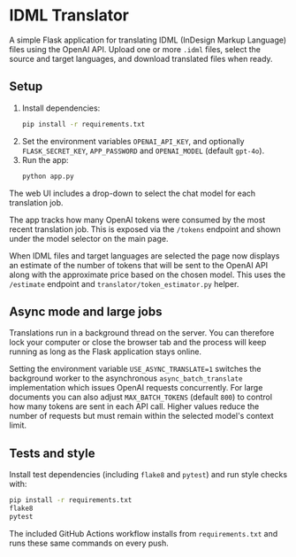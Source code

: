 # IDML Translator

A simple Flask application for translating IDML (InDesign Markup Language) files using the OpenAI API. Upload one or more `.idml` files, select the source and target languages, and download translated files when ready.

## Setup

1. Install dependencies:
   ```bash
   pip install -r requirements.txt
   ```
2. Set the environment variables `OPENAI_API_KEY`, and optionally `FLASK_SECRET_KEY`, `APP_PASSWORD` and `OPENAI_MODEL` (default `gpt-4o`).
3. Run the app:
   ```bash
   python app.py
   ```

The web UI includes a drop-down to select the chat model for each translation job.

The app tracks how many OpenAI tokens were consumed by the most recent
translation job. This is exposed via the ``/tokens`` endpoint and shown under
the model selector on the main page.

When IDML files and target languages are selected the page now displays an
estimate of the number of tokens that will be sent to the OpenAI API along with
the approximate price based on the chosen model.  This uses the ``/estimate``
endpoint and ``translator/token_estimator.py`` helper.

## Async mode and large jobs

Translations run in a background thread on the server. You can therefore lock
your computer or close the browser tab and the process will keep running as long
as the Flask application stays online.

Setting the environment variable ``USE_ASYNC_TRANSLATE=1`` switches the
background worker to the asynchronous ``async_batch_translate`` implementation
which issues OpenAI requests concurrently.  For large documents you can also
adjust ``MAX_BATCH_TOKENS`` (default ``800``) to control how many tokens are sent
in each API call.  Higher values reduce the number of requests but must remain
within the selected model's context limit.

## Tests and style

Install test dependencies (including `flake8` and `pytest`) and run style
checks with:
```bash
pip install -r requirements.txt
flake8
pytest
```
The included GitHub Actions workflow installs from `requirements.txt` and runs
these same commands on every push.
